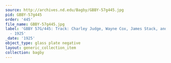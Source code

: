 ```yaml
---
source: http://archives.nd.edu/Bagby/GBBY-57g445.jpg
pid: GBBY-57g445
order: '445'
file_name: GBBY-57g445.jpg
label: 'GBBY 57G/445: Track: Charley Judge, Wayne Cox, James Stack, and William Barr
  - 1925'
_date: '1925'
object_type: glass plate negative
layout: generic_collection_item
collection: bagby
---
```

